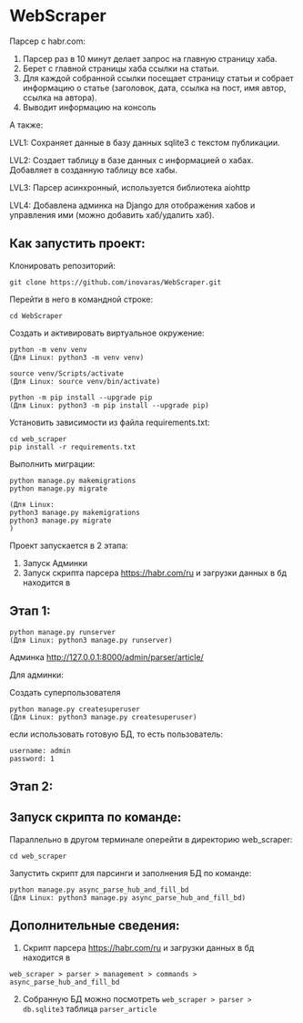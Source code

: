 # WebScraper
Парсер с habr.com:

1) Парсер раз в 10 минут делает запрос на главную страницу хаба.
2) Берет с главной страницы хаба ссылки на статьи.
3) Для каждой собранной ссылки посещает страницу статьи и собрает информацию о статье (заголовок, дата, ссылка на пост, имя автор, ссылка на автора).
4) Выводит информацию на консоль

А также:

LVL1: Сохраняет данные в базу данных sqlite3 с текстом публикации. 

LVL2: Создает таблицу в базе данных с информацией о хабах.
      Добавляет в созданную таблицу все хабы.

LVL3: Парсер асинхронный, используется библиотека aiohttp

LVL4: Добавлена админка на Django для отображения хабов и управления ими (можно добавить хаб/удалить хаб).

## Как запустить проект:

Клонировать репозиторий:

```
git clone https://github.com/inovaras/WebScraper.git
```

Перейти в него в командной строке:
```
cd WebScraper
```

Cоздать и активировать виртуальное окружение:

```
python -m venv venv 
(Для Linux: python3 -m venv venv)
```

```
source venv/Scripts/activate  
(Для Linux: source venv/bin/activate)
```

```
python -m pip install --upgrade pip 
(Для Linux: python3 -m pip install --upgrade pip)
```

Установить зависимости из файла requirements.txt:

```
cd web_scraper
pip install -r requirements.txt
```

Выполнить миграции:

```
python manage.py makemigrations
python manage.py migrate

(Для Linux: 
python3 manage.py makemigrations
python3 manage.py migrate
)
```


Проект запускается в 2 этапа:
1) Запуск Админки
2) Запуск скрипта парсера https://habr.com/ru и загрузки данных в бд находится в 

## Этап 1:
```
python manage.py runserver
(Для Linux: python3 manage.py runserver)

```
Админка http://127.0.0.1:8000/admin/parser/article/

Для админки:

Создать суперпользователя
```
python manage.py createsuperuser
(Для Linux: python3 manage.py createsuperuser)
```
если использовать готовую БД, то есть пользователь:
```
username: admin
password: 1 
```
## Этап 2:

## Запуск скрипта по команде:
Параллельно в другом терминале оперейти в директорию web_scraper:
```
cd web_scraper
```
Запустить скрипт для парсинги и заполнения БД по команде:
```
python manage.py async_parse_hub_and_fill_bd
(Для Linux: python3 manage.py async_parse_hub_and_fill_bd)
```

## Дополнительные сведения:
1) Скрипт парсера https://habr.com/ru и загрузки данных в бд находится в

```web_scraper > parser > management > commands > async_parse_hub_and_fill_bd``` 

2)  Собранную БД можно посмотреть ```web_scraper > parser > db.sqlite3``` таблица ```parser_article```
